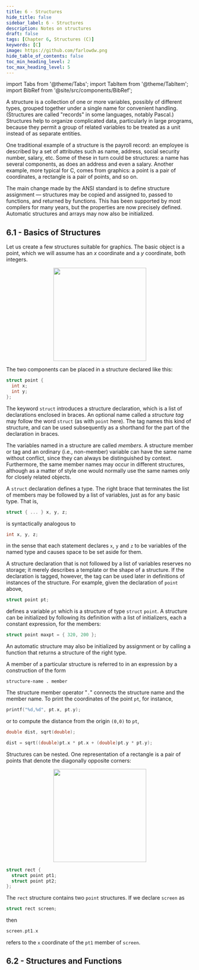 ```yaml
---
title: 6 - Structures
hide_title: false
sidebar_label: 6 - Structures
description: Notes on structures
draft: false
tags: [Chapter 6, Structures (C)]
keywords: [C]
image: https://github.com/farlowdw.png
hide_table_of_contents: false
toc_min_heading_level: 2
toc_max_heading_level: 5
---
```


import Tabs from '@theme/Tabs';
import TabItem from '@theme/TabItem';
import BibRef from '@site/src/components/BibRef';

A structure is a collection of one or more variables, possibly of different
types, grouped together under a single name for convenient handling. (Structures
are called "records" in some languages, notably Pascal.) Structures help
to organize complicated data, particularly in large programs, because they permit
a group of related variables to be treated as a unit instead of as separate
entities.

One traditional example of a structure is the payroll record: an employee is
described by a set of attributes such as name, address, social security number,
salary, etc. Some of these in turn could be structures: a name has several components,
as does an address and even a salary. Another example, more typical
for C, comes from graphics: a point is a pair of coordinates, a rectangle is a pair
of points, and so on.

The main change made by the ANSI standard is to define structure
assignment &#8212; structures may be copied and assigned to, passed to functions, and
returned by functions. This has been supported by most compilers for many
years, but the properties are now precisely defined. Automatic structures and
arrays may now also be initialized.

## 6.1 - Basics of Structures

Let us create a few structures suitable for graphics. The basic object is a
point, which we will assume has an $x$ coordinate and a $y$ coordinate, both
integers.

<div align='center'>
  <img width='250px' src={require('@site/static/img/books/c-programming-language/c6-p127.png').default} />
</div>

The two components can be placed in a structure declared like this:

```c
struct point {
  int x;
  int y;
};
```

The keyword `struct` introduces a structure declaration, which is a list of
declarations enclosed in braces. An optional name called a *structure tag* may
follow the word `struct` (as with `point` here). The tag names this kind of
structure, and can be used subsequently as a shorthand for the part of the
declaration in braces.

The variables named in a structure are called *members*. A structure
member or tag and an ordinary (i.e., non-member) variable can have the same
name without conflict, since they can always be distinguished by context.
Furthermore, the same member names may occur in different structures,
although as a matter of style one would normally use the same names only for
closely related objects.

A `struct` declaration defines a type. The right brace that terminates the
list of members may be followed by a list of variables, just as for any basic type.
That is,

```c
struct { ... } x, y, z;
```

is syntactically analogous to

```c
int x, y, z;
```

in the sense that each statement declares `x`, `y` and `z` to be variables of the
named type and causes space to be set aside for them.

A structure declaration that is not followed by a list of variables reserves no
storage; it merely describes a template or the shape of a structure. If the
declaration is tagged, however, the tag can be used later in definitions of
instances of the structure. For example, given the declaration of `point` above,

```c
struct point pt;
```

defines a variable `pt` which is a structure of type `struct` `point`. A structure
can be initialized by following its definition with a list of initializers, each a constant
expression, for the members:

```c
struct point maxpt = { 320, 200 };
```

An automatic structure may also be initialized by assignment or by calling a
function that returns a structure of the right type.

A member of a particular structure is referred to in an expression by a construction
of the form

```
structure-name . member
```

The structure member operator "`.`" connects the structure name and the
member name. To print the coordinates of the point `pt`, for instance,

```c
printf("%d,%d", pt.x, pt.y);
```

or to compute the distance from the origin `(0,0)` to `pt`,

```c
double dist, sqrt(double);

dist = sqrt((double)pt.x * pt.x + (double)pt.y * pt.y);
```

Structures can be nested. One representation of a rectangle is a pair of
points that denote the diagonally opposite corners:

<div align='center'>
  <img width='250px' src={require('@site/static/img/books/c-programming-language/c6-p129.png').default} />
</div>

```c
struct rect {
  struct point pt1;
  struct point pt2;
};
```

The `rect` structure contains two `point` structures. If we declare `screen` as

```c
struct rect screen;
```

then

```c
screen.pt1.x
```

refers to the `x` coordinate of the `pt1` member of `screen`.

## 6.2 - Structures and Functions 


